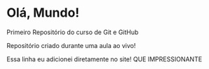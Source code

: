 # Olá, Mundo!
 Primeiro Repositório do curso de Git e GitHub

 Repositório criado durante uma aula ao vivo!
 
 Essa linha eu adicionei diretamente no site! QUE IMPRESSIONANTE
